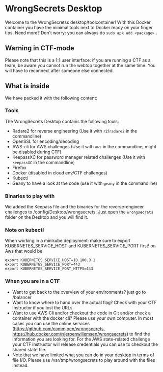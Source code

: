 # WrongSecrets Desktop

Welcome to the WrongSecretss desktop/toolcontainer! With this Docker container you have the minimal tools next to Docker ready on your finger tips.
Need more? Don't worry: you can always do `sudo apk add <package>` .

## Warning in CTF-mode

Please note that this is a 1:1 user interface: if you are running a CTF as a team, be aware you cannot run the webtop together at the same time. You will have to reconnect after someone else connected.

## What is inside

We have packed it with the following content:

### Tools

The WrongSecrets Desktop contains the following tools:

- Radare2 for reverse engineering (Use it with `r2`/`radare2` in the commandline)
- OpenSSL for encoding/decoding
- AWS-cli for AWS challenges (Use it with `aws` in the commandline, might be disabled during CTF)
- KeepassXC for password manager related challenges (Use it with `keepassXC` in the commandline)
- Firefox
- Docker (disabled in cloud env/CTF challenges)
- Kubectl
- Geany to have a look at the code (use it with `geany` in the commandline)

### Binaries to play with

We added the Keepass file and the binaries for the reverse-engineer challenges to /config/Desktop/wrongsecrets.
Just open the `wrongsecrets` folder on the Desktop and you will find it.

### Note on kubectl

When working in a minikube deployment: make sure to export KUBERNETES_SERVICE_HOST and KUBERNETES_SERVICE_PORT first!
on Aws that would be:

```shell
export KUBERNETES_SERVICE_HOST=10.100.0.1
export KUBERNETES_SERVICE_PORT=443
export KUBERNETES_SERVICE_PORT_HTTPS=443
```

### When you are in a CTF

- Want to get back to the overview of your environments? just go to /balancer
- Want to know where to hand over the actual flag? Check with your CTF instructor if you lost the URLs.
- Want to use AWS Cli and/or checkout the code in Git and/or check a container with the docker cli? Please use your own computer. In most cases you can use the online services (https://github.com/commjoen/wrongsecrets, https://hub.docker.com/r/jeroenwillemsen/wrongsecrets) to find the information you are looking for. For the AWS state-related challenge your CTF instructor will release credentials you can use to checkout the shared state file.
- Note that we have limited what you can do in your desktop in terms of file I/O. Please use /var/tmp/wrongsecrets to play around with the files instead.
